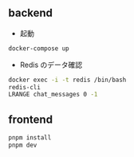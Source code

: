 ## backend

- 起動

```bash
docker-compose up
```

- Redis のデータ確認

```bash
docker exec -i -t redis /bin/bash
redis-cli
LRANGE chat_messages 0 -1
```

## frontend

```bash
pnpm install
pnpm dev
```
